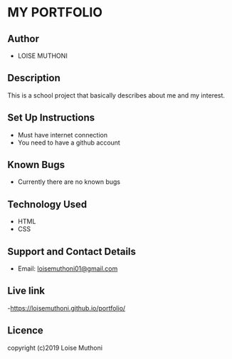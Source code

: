 # MY PORTFOLIO

## Author
- LOISE MUTHONI

## Description
This is a school project that basically describes about me and my interest.

## Set Up Instructions
- Must have internet connection
- You need to have a github account

## Known Bugs
- Currently there are no known bugs

## Technology Used
- HTML
- CSS

## Support and Contact Details
- Email: loisemuthoni01@gmail.com

## Live link
-https://loisemuthoni.github.io/portfolio/

## Licence
copyright (c)2019 Loise Muthoni

